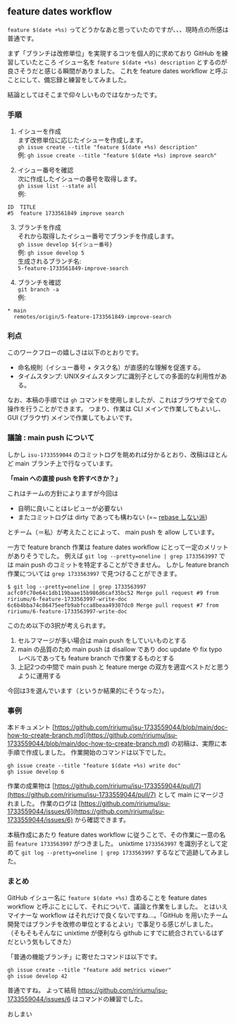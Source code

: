 ## feature dates workflow 

`feature $(date +%s)` ってどうかなあと思っていたのですが、、、現時点の所感は普通です。

まず「ブランチは改修単位」を実現するコツを個人的に求めており GitHub を練習していたところ
イシュー名を `feature $(date +%s) description` とするのが良さそうだと感じる瞬間がありました。
これを feature dates workflow と呼ぶことにして、備忘録と練習をしてみました。

結論としてはそこまで仰々しいものではなかったです。


### 手順

1. イシューを作成  
まず改修単位に応じたイシューを作成します。  
`gh issue create --title "feature $(date +%s) description"`  
例: `gh issue create --title "feature $(date +%s) improve search"`

2. イシュー番号を確認  
次に作成したイシューの番号を取得します。  
`gh issue list --state all`  
例:  
```
ID  TITLE
#5  feature 1733561849 improve search
```

3. ブランチを作成  
それから取得したイシュー番号でブランチを作成します。  
`gh issue develop ${イシュー番号}`  
例: `gh issue develop 5`  
生成されるブランチ名:  
`5-feature-1733561849-improve-search`

4. ブランチを確認  
`git branch -a`  
例:  
```
* main
  remotes/origin/5-feature-1733561849-improve-search
```


### 利点

このワークフローの嬉しさは以下のとおりです。

- 命名規則（イシュー番号 + タスク名）が直感的な理解を促進する。
- タイムスタンプ: UNIXタイムスタンプに識別子としての多面的な利用性がある。

なお、本稿の手順では  `gh` コマンドを使用しましたが、これはブラウザで全ての操作を行うことができます。
つまり、作業は CLI メインで作業してもよいし、GUI (ブラウザ) メインで作業してもよいです。


### 議論 : main push について

しかし `isu-1733559044` のコミットログを眺めれば分かるとおり、改稿はほとんど main ブランチ上で行なっています。 

**「main への直接 push を許すべきか？」**

これはチームの方針によりますが今回は

* 自明に良いことはレビューが必要ない
* またコミットログは dirty であっても構わない (=~ [rebase しない派](https://x.com/tadsan/status/1863567234947571934))

とチーム（＝私）が考えたことによって、 main push を allow しています。

一方で feature branch 作業は feature dates workflow にとって一定のメリットがありそうでした。
例えば `git log --pretty=oneline | grep 1733563997` では main push のコミットを特定することができません。
しかし feature branch 作業については `grep 1733563997` で見つけることができます。

```
$ git log --pretty=oneline | grep 1733563997
acfc0fc70e64c1db119baae15b986d6caf35bc52 Merge pull request #9 from ririumu/6-feature-1733563997-write-doc
6c6b4bba74c86475eefb9abfcca8beaa49307dc0 Merge pull request #7 from ririumu/6-feature-1733563997-write-doc
```

このため以下の3択が考えられます。

1. セルフマージが多い場合は main push をしていいものとする
2. main の品質のため main push は disallow であり doc update や fix typo レベルであっても feature branch で作業するものとする
3. 上記2つの中間で main push と feature merge の双方を適宜ベストだと思うように運用する

今回は3を選んでいます（というか結果的にそうなった）。


### 事例

本ドキュメント [https://github.com/ririumu/isu-1733559044/blob/main/doc-how-to-create-branch.md](https://github.com/ririumu/isu-1733559044/blob/main/doc-how-to-create-branch.md) の初稿は、実際に本手順で作成しました。
作業開始のコマンドは以下でした。

```
gh issue create --title "feature $(date +%s) write doc"
gh issue develop 6
```

作業の成果物は [https://github.com/ririumu/isu-1733559044/pull/7](https://github.com/ririumu/isu-1733559044/pull/7) として main にマージされました。
作業のログは [https://github.com/ririumu/isu-1733559044/issues/6](https://github.com/ririumu/isu-1733559044/issues/6) から確認できます。

本稿作成にあたり feature dates workflow に従うことで、その作業に一意の名前 `feature 1733563997` がつきました。
unixtime `1733563997` を識別子として定めて `git log --pretty=oneline | grep 1733563997` するなどで追跡してみました。


### まとめ

GitHub イシュー名に `feature $(date +%s)` 含めることを feature dates workflow と呼ぶことにして、それについて、議論と作業をしました。
とはいえマイナーな workflow はそれだけで良くないですね…。「GitHub を用いたチーム開発ではブランチを改修の単位とするとよい」で事足りる感じがしました。
（そもそもそんなに unixtime が便利なら github にすでに統合されているはずだという気もしてきた）

「普通の機能ブランチ」に寄せたコマンドは以下です。

```
gh issue create --title "feature add metrics viewer"
gh issue develop 42
```

普通ですね。
よって結局 https://github.com/ririumu/isu-1733559044/issues/6 はコマンドの練習でした。

おしまい
